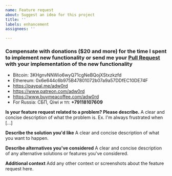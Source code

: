 ```yaml
---
name: Feature request
about: Suggest an idea for this project
title: ''
labels: enhancement
assignees: ''

---
```


### Compensate with donations ($20 and more) for the time I spent to implement new functionality or send me your [Pull Request](https://github.com/adw0rd/instagrapi/pulls) with your implementation of the new functionality

* Bitcoin: 3KHgnvNNWio6wyQ71cgNeBQojXStxzkzfd
* Ethereum: 0x6e644c6b975B47801072b07a9a57DDfEC10DE74F
* https://paypal.me/adw0rd
* https://www.patreon.com/adw0rd
* https://www.buymeacoffee.com/adw0rd
* For Russia: СБП, Qiwi и тп: **+79118107609**

**Is your feature request related to a problem? Please describe.**
A clear and concise description of what the problem is. Ex. I'm always frustrated when [...]

**Describe the solution you'd like**
A clear and concise description of what you want to happen.

**Describe alternatives you've considered**
A clear and concise description of any alternative solutions or features you've considered.

**Additional context**
Add any other context or screenshots about the feature request here.

